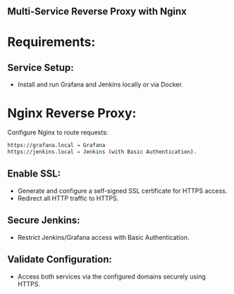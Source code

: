 ## Multi-Service Reverse Proxy with Nginx

# Requirements:
## Service Setup:
* Install and run Grafana and Jenkins locally or via Docker.
# Nginx Reverse Proxy:
Configure Nginx to route requests:
```bash
https://grafana.local → Grafana
https://jenkins.local → Jenkins (with Basic Authentication).

```
## Enable SSL:

* Generate and configure a self-signed SSL certificate for HTTPS access.
* Redirect all HTTP traffic to HTTPS.
## Secure Jenkins:
* Restrict Jenkins/Grafana access with Basic Authentication.
## Validate Configuration:
* Access both services via the configured domains securely using HTTPS.
